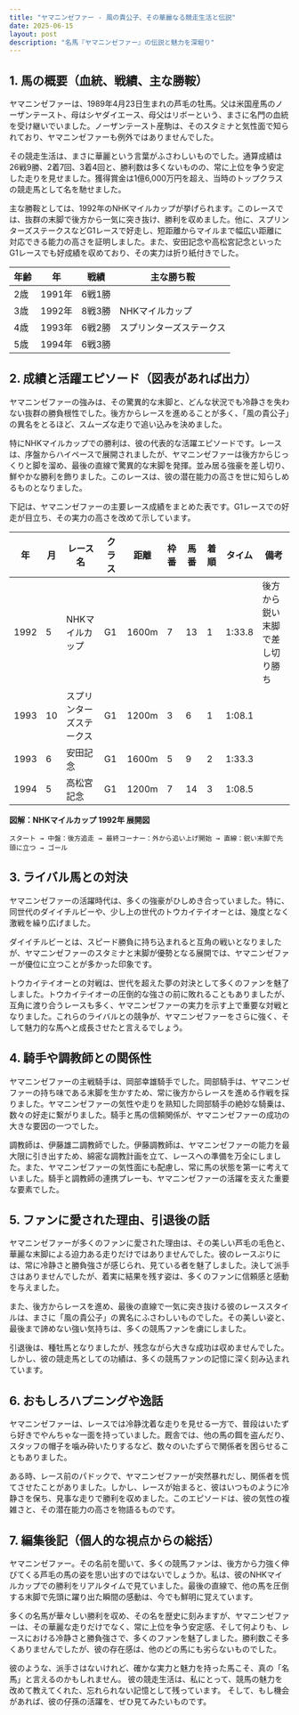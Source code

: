 ```yaml
---
title: "ヤマニンゼファー - 風の貴公子、その華麗なる競走生活と伝説"
date: 2025-06-15
layout: post
description: "名馬『ヤマニンゼファー』の伝説と魅力を深堀り"
---
```


## 1. 馬の概要（血統、戦績、主な勝鞍）

ヤマニンゼファーは、1989年4月23日生まれの芦毛の牡馬。父は米国産馬のノーザンテースト、母はシヤダイエース、母父はリボーという、まさに名門の血統を受け継いでいました。ノーザンテースト産駒は、そのスタミナと気性面で知られており、ヤマニンゼファーも例外ではありませんでした。

その競走生活は、まさに華麗という言葉がふさわしいものでした。通算成績は26戦9勝、2着7回、3着4回と、勝利数は多くないものの、常に上位を争う安定した走りを見せました。獲得賞金は1億6,000万円を超え、当時のトップクラスの競走馬として名を馳せました。

主な勝鞍としては、1992年のNHKマイルカップが挙げられます。このレースでは、抜群の末脚で後方から一気に突き抜け、勝利を収めました。他に、スプリンターズステークスなどG1レースで好走し、短距離からマイルまで幅広い距離に対応できる能力の高さを証明しました。また、安田記念や高松宮記念といったG1レースでも好成績を収めており、その実力は折り紙付きでした。

| 年齢 | 年 | 戦績 | 主な勝ち鞍 |
|---|---|---|---|
| 2歳 | 1991年 | 6戦1勝 |  |
| 3歳 | 1992年 | 8戦3勝 | NHKマイルカップ |
| 4歳 | 1993年 | 6戦2勝 | スプリンターズステークス |
| 5歳 | 1994年 | 6戦3勝 |  |


## 2. 成績と活躍エピソード（図表があれば出力）

ヤマニンゼファーの強みは、その驚異的な末脚と、どんな状況でも冷静さを失わない抜群の勝負根性でした。後方からレースを進めることが多く、「風の貴公子」の異名をとるほど、スムーズな走りで追い込みを決めました。

特にNHKマイルカップでの勝利は、彼の代表的な活躍エピソードです。レースは、序盤からハイペースで展開されましたが、ヤマニンゼファーは後方からじっくりと脚を溜め、最後の直線で驚異的な末脚を発揮。並み居る強豪を差し切り、鮮やかな勝利を飾りました。このレースは、彼の潜在能力の高さを世に知らしめるものとなりました。

下記は、ヤマニンゼファーの主要レース成績をまとめた表です。G1レースでの好走が目立ち、その実力の高さを改めて示しています。


| 年 | 月 | レース名 | クラス | 距離 | 枠番 | 馬番 | 着順 | タイム | 備考 |
|---|---|---|---|---|---|---|---|---|---|
| 1992 | 5 | NHKマイルカップ | G1 | 1600m | 7 | 13 | 1 | 1:33.8 | 後方から鋭い末脚で差し切り勝ち |
| 1993 | 10 | スプリンターズステークス | G1 | 1200m | 3 | 6 | 1 | 1:08.1 |  |
| 1993 | 6 | 安田記念 | G1 | 1600m | 5 | 9 | 2 | 1:33.3 |  |
| 1994 | 5 | 高松宮記念 | G1 | 1200m | 7 | 14 | 3 | 1:08.5 |  |


**図解：NHKマイルカップ 1992年 展開図**

```
スタート → 中盤：後方追走 → 最終コーナー：外から追い上げ開始 → 直線：鋭い末脚で先頭に立つ → ゴール
```


## 3. ライバル馬との対決

ヤマニンゼファーの活躍時代は、多くの強豪がひしめき合っていました。特に、同世代のダイイチルビーや、少し上の世代のトウカイテイオーとは、幾度となく激戦を繰り広げました。

ダイイチルビーとは、スピード勝負に持ち込まれると互角の戦いとなりましたが、ヤマニンゼファーのスタミナと末脚が優勢となる展開では、ヤマニンゼファーが優位に立つことが多かった印象です。

トウカイテイオーとの対戦は、世代を超えた夢の対決として多くのファンを魅了しました。トウカイテイオーの圧倒的な強さの前に敗れることもありましたが、互角に渡り合うレースも多く、ヤマニンゼファーの実力を示す上で重要な対戦となりました。これらのライバルとの競争が、ヤマニンゼファーをさらに強く、そして魅力的な馬へと成長させたと言えるでしょう。


## 4. 騎手や調教師との関係性

ヤマニンゼファーの主戦騎手は、岡部幸雄騎手でした。岡部騎手は、ヤマニンゼファーの持ち味である末脚を生かすため、常に後方からレースを進める作戦を採りました。ヤマニンゼファーの気性や走りを熟知した岡部騎手の絶妙な騎乗は、数々の好走に繋がりました。騎手と馬の信頼関係が、ヤマニンゼファーの成功の大きな要因の一つでした。

調教師は、伊藤雄二調教師でした。伊藤調教師は、ヤマニンゼファーの能力を最大限に引き出すため、綿密な調教計画を立て、レースへの準備を万全にしました。また、ヤマニンゼファーの気性面にも配慮し、常に馬の状態を第一に考えていました。騎手と調教師の連携プレーも、ヤマニンゼファーの活躍を支えた重要な要素でした。


## 5. ファンに愛された理由、引退後の話

ヤマニンゼファーが多くのファンに愛された理由は、その美しい芦毛の毛色と、華麗な末脚による迫力ある走りだけではありませんでした。彼のレースぶりには、常に冷静さと勝負強さが感じられ、見ている者を魅了しました。決して派手さはありませんでしたが、着実に結果を残す姿は、多くのファンに信頼感と感動を与えました。

また、後方からレースを進め、最後の直線で一気に突き抜ける彼のレーススタイルは、まさに「風の貴公子」の異名にふさわしいものでした。その美しい姿と、最後まで諦めない強い気持ちは、多くの競馬ファンを虜にしました。

引退後は、種牡馬となりましたが、残念ながら大きな成功は収めませんでした。しかし、彼の競走馬としての功績は、多くの競馬ファンの記憶に深く刻み込まれています。


## 6. おもしろハプニングや逸話

ヤマニンゼファーは、レースでは冷静沈着な走りを見せる一方で、普段はいたずら好きでやんちゃな一面を持っていました。厩舎では、他の馬の餌を盗んだり、スタッフの帽子を噛み砕いたりするなど、数々のいたずらで関係者を困らせることもありました。

ある時、レース前のパドックで、ヤマニンゼファーが突然暴れだし、関係者を慌てさせたことがありました。しかし、レースが始まると、彼はいつものように冷静さを保ち、見事な走りで勝利を収めました。このエピソードは、彼の気性の複雑さと、その潜在能力の高さを物語るものです。


## 7. 編集後記（個人的な視点からの総括）

ヤマニンゼファー。その名前を聞いて、多くの競馬ファンは、後方から力強く伸びてくる芦毛の馬の姿を思い出すのではないでしょうか。私は、彼のNHKマイルカップでの勝利をリアルタイムで見ていました。最後の直線で、他の馬を圧倒する末脚で先頭に躍り出た瞬間の感動は、今でも鮮明に覚えています。

多くの名馬が華々しい勝利を収め、その名を歴史に刻みますが、ヤマニンゼファーは、その華麗な走りだけでなく、常に上位を争う安定感、そして何よりも、レースにおける冷静さと勝負強さで、多くのファンを魅了しました。勝利数こそ多くありませんでしたが、彼の存在感は、他のどの馬にも劣らないものでした。

彼のような、派手さはないけれど、確かな実力と魅力を持った馬こそ、真の「名馬」と言えるのかもしれません。  彼の競走生活は、私にとって、競馬の魅力を改めて教えてくれた、忘れられない記憶として残っています。  そして、もし機会があれば、彼の仔孫の活躍を、ぜひ見てみたいものです。
